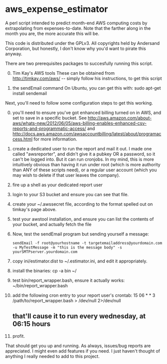 aws_expense_estimator
=====================

A perl script intended to predict month-end AWS computing costs by extrapolating from expenses-to-date.  Note that the farther along in the month you are, the more accurate this will be.

This code is distributed under the GPLv3.  All copyrights held by Andersand Corporation, but honestly, I don't know why you'd want to pirate this anyway. 

There are two prerequisites packages to succesfully running this script.

0) Tim Kay's AWS tools
   These can be obtained from http://timkay.com/aws/ -- simply follow his instructions, to get this script

1) the sendEmail command
   On Ubuntu, you can get this with:
      sudo apt-get install sendemail

Next, you'll need to follow some configuration steps to get this working.

0) you'll need to ensure you've got enhanced billing turned on in AWS, and set to save in a specific bucket.  See http://aws.amazon.com/about-aws/whats-new/2012/06/05/aws-billing-enables-enhanced-csv-reports-and-programmatic-access/ and http://docs.aws.amazon.com/awsaccountbilling/latest/about/programaccess.html  for more information.

1) create a dedicated user to run the report and mail it out.  I made one called "awsreporter", and didn't give it a pubkey OR a password, so it can't be logged into.  But it can run cronjobs.  In my mind, this is more intuitively obvious than having it run under root (which is more authority than ANY of these scripts need), or a regular user account (which you may wish to delete if that user leaves the company).

2) fire up a shell as your dedicated report user

3) login to your S3 bucket and ensure you can see that file.

4) create your ~/.awssecret file, according to the format spelled out on timkay's page above.

5) test your awstool installation, and ensure you can list the contents of your bucket, and actually fetch the file

6) Now, test the sendEmail program but sending yourself a message:

       sendEmail -f root@yourhostname -t targetemailaddress@yourdomain.com -u MyTestMessage -m "this is the message body" -s yourSMTPserver.yourdomain.com

7) copy ini/estimator.dist to ~/.estimator.ini, and edit it appropriately.

8) install the binaries:
    cp -a bin ~/

9) test bin/report_wrapper.bash, ensure it actually works:
    ~/bin/report_wrapper.bash

10) add the following cron entry to your report user's crontab:
    15 06 * * 3  /path/to/report_wrapper.bash > /dev/null 2>/dev/null

    ## that'll cause it to run every wednesday, at 06:15 hours

11) profit.



That should get you up and running.  As always, issues/bug reports are appreciated.  I might even add features if you need.  I just haven't thought of anything I really needed to add to this project.
